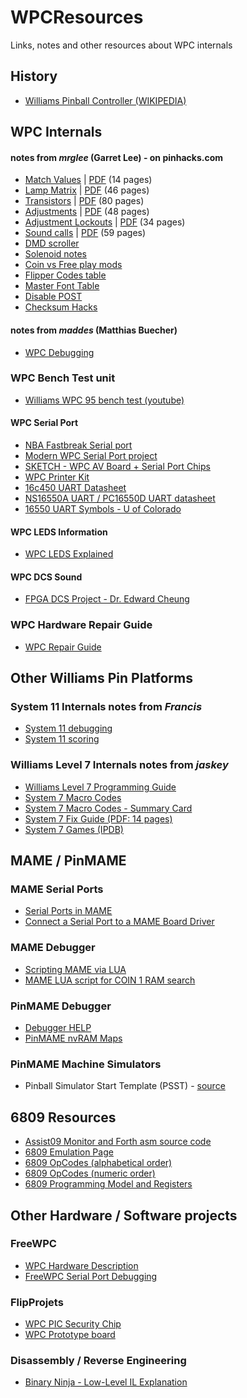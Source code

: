 # WPCResources
Links, notes and other resources about WPC internals

## History
* [Williams Pinball Controller (WIKIPEDIA)](https://en.wikipedia.org/wiki/Williams_Pinball_Controller)

## WPC Internals

#### notes from *mrglee* (Garret Lee) - on pinhacks.com
* [Match Values](http://96.0.233.214/showthread.php?tid=112) | [PDF](http://96.0.233.214/attachment.php?aid=89) (14 pages)
* [Lamp Matrix](http://96.0.233.214/showthread.php?tid=91) | [PDF](pdfs/WPCLampMatrix.pdf) (46 pages)
* [Transistors](http://96.0.233.214/showthread.php?tid=93) | [PDF](pdfs/WPCTransistors.pdf) (80 pages)
* [Adjustments](http://96.0.233.214/showthread.php?tid=92) | [PDF](pdfs/WPCAdjustments.pdf) (48 pages)
* [Adjustment Lockouts](http://96.0.233.214/showthread.php?tid=111) | [PDF](pdfs/WPC_AdjustmentLockouts.pdf) (34 pages)
* [Sound calls](http://96.0.233.214/showthread.php?tid=8) | [PDF](pdfs/WPCSoundCalls.pdf)  (59 pages)
* [DMD scroller](http://96.0.233.214/showthread.php?tid=77)
* [Solenoid notes](http://96.0.233.214/showthread.php?tid=76)
* [Coin vs Free play mods](http://96.0.233.214/showthread.php?tid=16)
* [Flipper Codes table](http://96.0.233.214/showthread.php?tid=52)
* [Master Font Table](http://96.0.233.214/showthread.php?tid=23)
* [Disable POST](http://96.0.233.214/showthread.php?tid=2)
* [Checksum Hacks](http://96.0.233.214/showthread.php?tid=10)

#### notes from *maddes* (Matthias Buecher)
* [WPC Debugging](https://www.maddes.net/pinball/wpc_debugging.htm)

### WPC Bench Test unit
* [Williams WPC 95 bench test (youtube)](https://www.youtube.com/watch?v=aBJBBL42gS8)

#### WPC Serial Port
* [NBA Fastbreak Serial port](https://pinside.com/pinball/forum/topic/nba-fastbreak)
* [Modern WPC Serial Port project](http://pinball-mods.com/blogs/?p=278)
* [SKETCH - WPC AV Board + Serial Port Chips](https://github.com/tanseydavid/WPCResources/blob/master/images/DIAGRAM%20-%20WPC%20Serial%20Port.jpg)
* [WPC Printer Kit](https://github.com/tanseydavid/WPCResources/blob/master/WPC-Printer-Kit.md)
* [16c450 UART Datasheet](http://www.ti.com/lit/ds/symlink/tl16c450.pdf)
* [NS16550A UART / PC16550D UART datasheet](http://www.ti.com/lit/ds/symlink/pc16550d.pdf)
* [16550 UART Symbols - U of Colorado](http://ecee.colorado.edu/~ecen2120/Manual/uart/uart.ah)

#### WPC LEDS Information
* [WPC LEDS Explained](https://www.pinball.co.uk/pinball-problems-2/wpc-leds-explained/)

#### WPC DCS Sound
* [FPGA DCS Project - Dr. Edward Cheung](http://www.edcheung.com/album/album07/Pinball/wpc_sound.htm)

### WPC Hardware Repair Guide
* [WPC Repair Guide](http://www.pinballsupernova.com/Williams%20Repair%20Guide/Williams%201990-1999%20WPC.pdf)

## Other Williams Pin Platforms
### System 11 Internals notes from *Francis*
* [System 11 debugging](http://pinhacks.com/showthread.php?tid=80)
* [System 11 scoring](http://pinhacks.com/showthread.php?tid=82)

### Williams Level 7 Internals notes from *jaskey*
* [Williams Level 7 Programming Guide](http://gamearchive.askey.org/Pinball/Manufacturers/Williams/PinBuilder/text/williams_lvl7_programming.html)
* [System 7 Macro Codes](http://gamearchive.askey.org/Pinball/Manufacturers/Williams/PinBuilder/text/sys7_macros.txt)
* [System 7 Macro Codes - Summary Card](http://gamearchive.askey.org/Pinball/Manufacturers/Williams/PinBuilder/text/sys7_macrocard.txt)
* [System 7 Fix Guide (PDF: 14 pages)](http://arcarc.xmission.com/Pinball/PDF%20Pinball%20Misc/System%207%20Fix%20Guide.pdf)
* [System 7 Games (IPDB)](http://www.ipdb.org/search.pl?mpu=4&qh=checked&ng=checked&sortby=date&searchtype=advanced)

## MAME / PinMAME
### MAME Serial Ports
* [Serial Ports in MAME](https://frakaday.blogspot.com/2016/05/serial-ports-in-mame-part-i.html)
* [Connect a Serial Port to a MAME Board Driver](https://frakaday.blogspot.se/p/serial-port-in-mame.html)

### MAME Debugger
* [Scripting MAME via LUA](http://docs.mamedev.org/techspecs/luaengine.html)
* [MAME LUA script for COIN 1 RAM search](http://www.mamecheat.co.uk/forums/viewtopic.php?t=12245)

### PinMAME Debugger 
* [Debugger HELP](PinMAME/pinmame-debugger-help.md)
* [PinMAME nvRAM Maps](https://github.com/tomlogic/pinmame-nvram-maps)

### PinMAME Machine Simulators
* Pinball Simulator Start Template (PSST) - [source](https://github.com/vpinball/pinmame/blob/master/src/wpc/sims/template/psst.c)

## 6809 Resources
* [Assist09 Monitor and Forth asm source code](http://home.hccnet.nl/a.w.m.van.der.horst/m6809.html)
* [6809 Emulation Page](http://atjs.mbnet.fi/mc6809/#Info)
* [6809 OpCodes (alphabetical order)](6809opsalpha.md)
* [6809 OpCodes (numeric order)](6809opsnumeric.md)
* [6809 Programming Model and Registers](https://www.sbprojects.net/sbasm/6809.php)

## Other Hardware / Software projects 
### FreeWPC
* [WPC Hardware Description](http://bcd.github.io/freewpc/The-WPC-Hardware.html#The-WPC-Hardware)
* [FreeWPC Serial Port Debugging](http://bcd.github.io/freewpc/Debugging.html)

### FlipProjets
* [WPC PIC Security Chip](https://www.flipprojets.fr/SecurityChip_EN.php)
* [WPC Prototype board](https://pinside.com/pinball/forum/topic/wpc-95-cpu-prototype-board)


### Disassembly / Reverse Engineering
* [Binary Ninja - Low-Level IL Explanation](https://blog.trailofbits.com/2017/01/31/breaking-down-binary-ninjas-low-level-il/)
